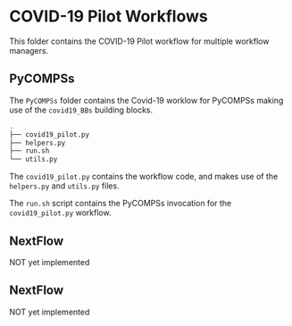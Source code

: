 # COVID-19 Pilot Workflows

This folder contains the COVID-19 Pilot workflow for multiple workflow managers.

## PyCOMPSs

The ``PyCOMPSs`` folder contains the Covid-19 worklow for PyCOMPSs making use
of the ``covid19_BBs`` building blocks.

```bash
.
├── covid19_pilot.py
├── helpers.py
├── run.sh
└── utils.py
```

The ``covid19_pilot.py`` contains the workflow code, and makes use of the
``helpers.py`` and ``utils.py`` files.

The ``run.sh`` script contains the PyCOMPSs invocation for the ``covid19_pilot.py``
workflow.

## NextFlow

NOT yet implemented

## NextFlow

NOT yet implemented
